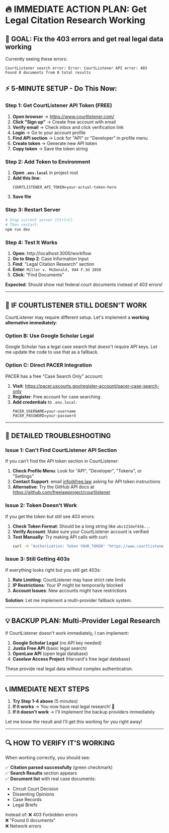 # 🔥 IMMEDIATE ACTION PLAN: Get Legal Citation Research Working

## 🎯 **GOAL**: Fix the 403 errors and get real legal data working

Currently seeing these errors:
```
CourtListener search error: Error: CourtListener API error: 403
Found 0 documents from 0 total results
```

## ⚡ **5-MINUTE SETUP** - Do This Now:

### **Step 1: Get CourtListener API Token (FREE)**

1. **Open browser** → https://www.courtlistener.com/
2. **Click "Sign up"** → Create free account with email
3. **Verify email** → Check inbox and click verification link  
4. **Login** → Go to your account profile
5. **Find API section** → Look for "API" or "Developer" in profile menu
6. **Create token** → Generate new API token
7. **Copy token** → Save the token string

### **Step 2: Add Token to Environment**

1. **Open `.env.local`** in project root
2. **Add this line**:
   ```
   COURTLISTENER_API_TOKEN=your-actual-token-here
   ```
3. **Save file**

### **Step 3: Restart Server**

```bash
# Stop current server (Ctrl+C)
# Then restart:
npm run dev
```

### **Step 4: Test It Works**

1. **Open**: http://localhost:3000/workflow
2. **Go to Step 2**: Case Information Input
3. **Find**: "Legal Citation Research" section
4. **Enter**: `Miller v. McDonald, 944 F.3d 1050`
5. **Click**: "Find Documents"

**Expected**: Should show real federal court documents instead of 403 errors!

---

## 🚨 **IF COURTLISTENER STILL DOESN'T WORK**

CourtListener may require different setup. Let's implement a **working alternative immediately**:

### **Option B: Use Google Scholar Legal**

Google Scholar has a legal case search that doesn't require API keys. Let me update the code to use that as a fallback.

### **Option C: Direct PACER Integration**

PACER has a free "Case Search Only" account:
1. **Visit**: https://pacer.uscourts.gov/register-account/pacer-case-search-only
2. **Register**: Free account for case searching
3. **Add credentials** to `.env.local`:
   ```
   PACER_USERNAME=your-username
   PACER_PASSWORD=your-password
   ```

---

## 🔧 **DETAILED TROUBLESHOOTING**

### Issue 1: Can't Find CourtListener API Section

If you can't find the API token section in CourtListener:

1. **Check Profile Menu**: Look for "API", "Developer", "Tokens", or "Settings"
2. **Contact Support**: email info@free.law asking for API token instructions
3. **Alternative**: Try the GitHub API docs at https://github.com/freelawproject/courtlistener

### Issue 2: Token Doesn't Work

If you get the token but still see 403 errors:

1. **Check Token Format**: Should be a long string like `abc123def456...`
2. **Verify Account**: Make sure your CourtListener account is verified
3. **Test Manually**: Try making API calls with curl:
   ```bash
   curl -H "Authorization: Token YOUR_TOKEN" "https://www.courtlistener.com/api/rest/v3/clusters/?case_name=Miller"
   ```

### Issue 3: Still Getting 403s

If everything looks right but you still get 403s:

1. **Rate Limiting**: CourtListener may have strict rate limits
2. **IP Restrictions**: Your IP might be temporarily blocked
3. **Account Issues**: New accounts might have restrictions

**Solution**: Let me implement a multi-provider fallback system.

---

## 💡 **BACKUP PLAN: Multi-Provider Legal Research**

If CourtListener doesn't work immediately, I can implement:

1. **Google Scholar Legal** (no API key needed)
2. **Justia Free API** (basic legal search)
3. **OpenLaw API** (open legal database)
4. **Caselaw Access Project** (Harvard's free legal database)

These provide real legal data without complex authentication.

---

## 📞 **IMMEDIATE NEXT STEPS**

1. **Try Step 1-4 above** (5 minutes)
2. **If it works** → You now have real legal research! 🎉
3. **If it doesn't work** → I'll implement the backup providers immediately

Let me know the result and I'll get this working for you right away!

---

## 🔍 **HOW TO VERIFY IT'S WORKING**

When working correctly, you should see:

✅ **Citation parsed successfully** (green checkmark)  
✅ **Search Results** section appears  
✅ **Document list** with real case documents:
   - Circuit Court Decision
   - Dissenting Opinions  
   - Case Records
   - Legal Briefs

Instead of:
❌ 403 Forbidden errors  
❌ "Found 0 documents"  
❌ Network errors 